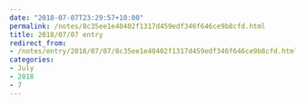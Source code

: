 ```yaml
---
date: "2018-07-07T23:29:57+10:00"
permalink: /notes/8c35ee1e40402f1317d459edf346f646ce9b8cfd.html
title: 2018/07/07 entry
redirect_from:
- /notes/entry/2018/07/07/8c35ee1e40402f1317d459edf346f646ce9b8cfd.html
categories:
- July
- 2018
- 7
---
```

